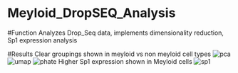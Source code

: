 # Meyloid_DropSEQ_Analysis

#Function
Analyzes Drop_Seq data, implements dimensionality reduction, Sp1 expression analysis

#Results
Clear groupings shown in meyloid vs non meyloid cell types
![pca](https://github.com/user-attachments/assets/b2722eb6-5dc3-45c8-bb1e-83f9f7235e49)
![umap](https://github.com/user-attachments/assets/e4faced1-fbb9-41c1-81b3-23f9a1253a7a)
![phate](https://github.com/user-attachments/assets/b6f66161-4c66-46d9-8afb-4497abdbc3b8)
Higher Sp1 expression shown in Meyloid cells
![sp1](https://github.com/user-attachments/assets/ba3f0caa-9822-4d02-ba28-6a2fcf63509d)


